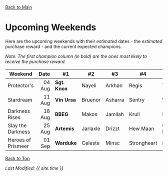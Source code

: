 [Back to Main](index.md)

# Upcoming Weekends

Here are the upcoming weekends with their *estimated* dates - the *estimated* purchase reward - and the current expected champions.

*Note: The first champion column (in bold) are the ones most likely to receive the purchase reward.*

| Weekend | Date | #1 | #2 | #3 | #4 | #5 | Reward |
|---|--:|---|---|---|---|---|---|
| Protector's | 04 Aug | **Sgt. Knox** | Nayeli | Arkhan | Regis | Turiel | Golden Epic |
| Stardream | 11 Aug | **Vin Ursa** | Bruenor | Asharra | Sentry | Widdle | Golden Epic |
| Darkness Rises | 18 Aug | **BBEG** | Makos | Jamilah | Krull | Miria | Golden Epic |
| Slay the Darkness | 25 Aug | **Artemis** | Jarlaxle | Drizzt | Hew Maan | Catti-brie | Golden Epic |
| Heroes of Prismeer | 01 Sep | **Warduke** | Celeste | Minsc | Strongheart | Evandra | Golden Epic |

[Back to Top](#top)

*Last Modified: {{ site.time }}*